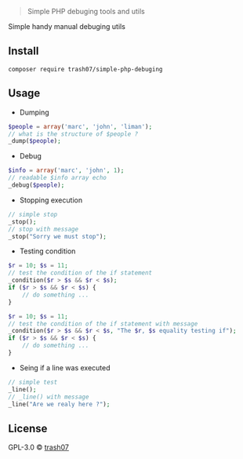 > Simple PHP debuging tools and utils

Simple handy manual debuging utils

## Install

```
composer require trash07/simple-php-debuging
```

## Usage

* Dumping

```php
$people = array('marc', 'john', 'liman');
// what is the structure of $people ?
_dump($people);
```

* Debug

```php
$info = array('marc', 'john', 1);
// readable $info array echo
_debug($people);
```

* Stopping execution

```php
// simple stop
_stop();
// stop with message
_stop("Sorry we must stop");
```

* Testing condition 

```php
$r = 10; $s = 11;
// test the condition of the if statement
_condition($r > $s && $r < $s);
if ($r > $s && $r < $s) {
    // do something ...
}
```

```php
$r = 10; $s = 11;
// test the condition of the if statement with message
_condition($r > $s && $r < $s, "The $r, $s equality testing if");
if ($r > $s && $r < $s) {
    // do something ...
}
```

* Seing if a line was executed
```php
// simple test
_line();
// _line() with message
_line("Are we realy here ?");
```


## License

GPL-3.0 © [trash07](https://it-consulting.890m.com)
